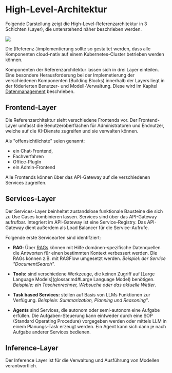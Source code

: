 # High-Level-Architektur

Folgende Darstellung zeigt die High-Level-Referenzarchitektur in 3 Schichten (Layer), die untenstehend  näher beschrieben werden.

![](high_level_architecture.drawio)

Die (Referenz-)implementierung sollte so gestaltet werden, dass alle Komponenten cloud-nativ auf einem Kubernetes-Cluster betrieben werden können.

Komponenten der Referenzarchitektur lassen sich in drei Layer einteilen. Eine besondere Herausforderung bei der Implemetierung der verschiedenen Komponenten (Building Blocks) innerhalb der Layers liegt in der föderierten Benutzer- und Modell-Verwaltung. Diese wird im Kapitel [Datenmanagement](data_management.md) beschrieben.

## Frontend-Layer

Die Referenzarchitektur sieht verschiedene Frontends vor. Der Frontend-Layer umfasst die Benutzeroberflächen für Administratoren und Endnutzer, welche auf die KI-Dienste zugreifen und sie verwalten können.

Als "offensichtlichste" seien genannt:

- ein Chat-Frontend,
- Fachverfahren
- Office-PlugIn
- ein Admin-Frontend

Alle Frontends können über das API-Gateway auf die verschiedenen Services zugreifen.

## Services-Layer

Der Services-Layer beinheltet zustandslose funktionale Bausteine die sich zu Use Cases kombinieren lassen. Services sind über das API-Gateway aufrufbar. Integriert im API-Gateway ist eine Service-Registry. Das API-Gateway dient außerdem als Load Balancer für die Service-Aufrufe.

Folgende erste Servicearten sind identifziert:

- **RAG**: Über [RAGs](glossar.md#RAG) können mit Hilfe domänen-spezifische Datenquellen die Antworten für einen bestimmten Kontext verbessert werden. Die RAGs können z.B. mit RAGFlow umgesetzt werden. *Beispiel: der Service "DocumentSearch".*

- **Tools:** sind verschiedene Werkzeuge, die keinen Zugriff auf [Large Language Models](glossar.md#Large Language Model) benötigen. *Beispiele: ein Taschenrechner, Websuche oder das aktuelle Wetter*.

- **Task based Services:** stellen auf Basis von LLMs Funktionen zur Verfügung. *Beispiele: Summarization, Planning und Reasoning"*.

- **Agents**  sind Services, die autonom oder semi-autonom eine Aufgabe erfüllen. Die Aufgaben-Steuerung kann eintweder durch eine SOP (Standard Operating Procedure) vorgegeben werden oder mittels LLM in einem Planungs-Task erzeugt werden. Ein Agent kann sich dann je nach Aufgabe anderer Services bedienen.

## Inference-Layer

Der Inference Layer ist für die Verwaltung und Ausführung von Modellen verantwortlich.

